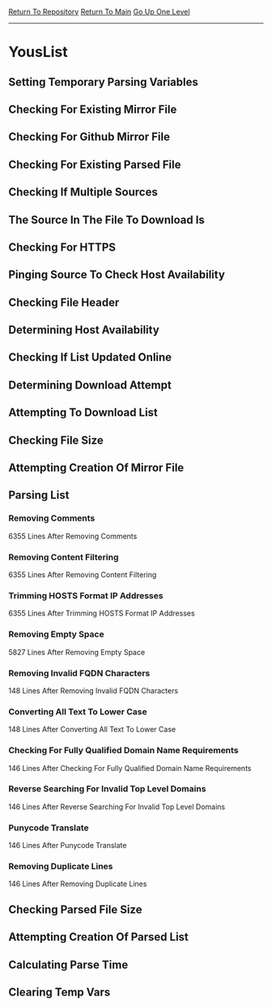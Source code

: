 [Return To Repository](https://github.com/deathbybandaid/piholeparser/)
[Return To Main](https://github.com/deathbybandaid/piholeparser/blob/master/RecentRunLogs/Mainlog.md)
[Go Up One Level](https://github.com/deathbybandaid/piholeparser/blob/master/RecentRunLogs/TopLevelScripts/30-Processing-External-Blacklists.md)
____________________________________
# YousList
## Setting Temporary Parsing Variables
## Checking For Existing Mirror File
## Checking For Github Mirror File
## Checking For Existing Parsed File
## Checking If Multiple Sources
## The Source In The File To Download Is
## Checking For HTTPS
## Pinging Source To Check Host Availability
## Checking File Header
## Determining Host Availability
## Checking If List Updated Online
## Determining Download Attempt
## Attempting To Download List
## Checking File Size
## Attempting Creation Of Mirror File
## Parsing List
### Removing Comments
6355 Lines After Removing Comments
### Removing Content Filtering
6355 Lines After Removing Content Filtering
### Trimming HOSTS Format IP Addresses
6355 Lines After Trimming HOSTS Format IP Addresses
### Removing Empty Space
5827 Lines After Removing Empty Space
### Removing Invalid FQDN Characters
148 Lines After Removing Invalid FQDN Characters
### Converting All Text To Lower Case
148 Lines After Converting All Text To Lower Case
### Checking For Fully Qualified Domain Name Requirements
146 Lines After Checking For Fully Qualified Domain Name Requirements
### Reverse Searching For Invalid Top Level Domains
146 Lines After Reverse Searching For Invalid Top Level Domains
### Punycode Translate
146 Lines After Punycode Translate
### Removing Duplicate Lines
146 Lines After Removing Duplicate Lines
## Checking Parsed File Size
## Attempting Creation Of Parsed List
## Calculating Parse Time
## Clearing Temp Vars
